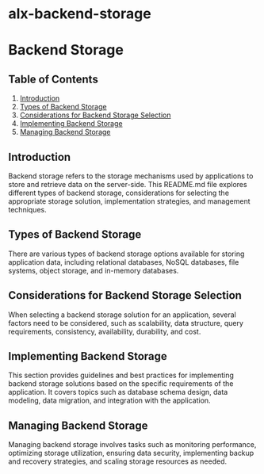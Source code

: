 # alx-backend-storage

# Backend Storage

## Table of Contents
1. [Introduction](#introduction)
2. [Types of Backend Storage](#types-of-backend-storage)
3. [Considerations for Backend Storage Selection](#considerations-for-backend-storage-selection)
4. [Implementing Backend Storage](#implementing-backend-storage)
5. [Managing Backend Storage](#managing-backend-storage)

## Introduction
Backend storage refers to the storage mechanisms used by applications to store and retrieve data on the server-side. This README.md file explores different types of backend storage, considerations for selecting the appropriate storage solution, implementation strategies, and management techniques.

## Types of Backend Storage
There are various types of backend storage options available for storing application data, including relational databases, NoSQL databases, file systems, object storage, and in-memory databases.

## Considerations for Backend Storage Selection
When selecting a backend storage solution for an application, several factors need to be considered, such as scalability, data structure, query requirements, consistency, availability, durability, and cost.

## Implementing Backend Storage
This section provides guidelines and best practices for implementing backend storage solutions based on the specific requirements of the application. It covers topics such as database schema design, data modeling, data migration, and integration with the application.

## Managing Backend Storage
Managing backend storage involves tasks such as monitoring performance, optimizing storage utilization, ensuring data security, implementing backup and recovery strategies, and scaling storage resources as needed.

